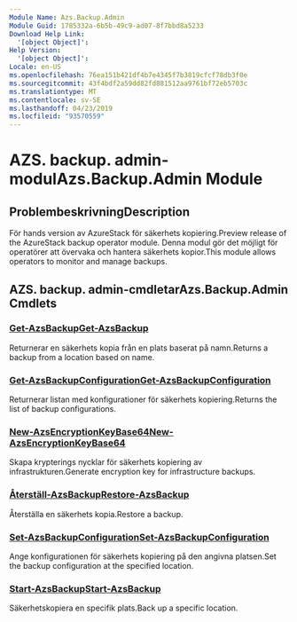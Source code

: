 ```yaml
---
Module Name: Azs.Backup.Admin
Module Guid: 1785332a-6b5b-49c9-ad07-8f7bbd8a5233
Download Help Link:
  '[object Object]': 
Help Version:
  '[object Object]': 
Locale: en-US
ms.openlocfilehash: 76ea151b421df4b7e4345f7b3819cfcf78db3f0e
ms.sourcegitcommit: 43f4bdf2a59dd82fd881512aa9761bf72eb5703c
ms.translationtype: MT
ms.contentlocale: sv-SE
ms.lasthandoff: 04/23/2019
ms.locfileid: "93570559"
---
```

# <span data-ttu-id="75761-101">AZS. backup. admin-modul</span><span class="sxs-lookup"><span data-stu-id="75761-101">Azs.Backup.Admin Module</span></span>
## <span data-ttu-id="75761-102">Problembeskrivning</span><span class="sxs-lookup"><span data-stu-id="75761-102">Description</span></span>
<span data-ttu-id="75761-103">För hands version av AzureStack för säkerhets kopiering.</span><span class="sxs-lookup"><span data-stu-id="75761-103">Preview release of the AzureStack backup operator module.</span></span>  <span data-ttu-id="75761-104">Denna modul gör det möjligt för operatörer att övervaka och hantera säkerhets kopior.</span><span class="sxs-lookup"><span data-stu-id="75761-104">This module allows operators to monitor and manage backups.</span></span>

## <span data-ttu-id="75761-105">AZS. backup. admin-cmdletar</span><span class="sxs-lookup"><span data-stu-id="75761-105">Azs.Backup.Admin Cmdlets</span></span>
### [<span data-ttu-id="75761-106">Get-AzsBackup</span><span class="sxs-lookup"><span data-stu-id="75761-106">Get-AzsBackup</span></span>](Get-AzsBackup.md)
<span data-ttu-id="75761-107">Returnerar en säkerhets kopia från en plats baserat på namn.</span><span class="sxs-lookup"><span data-stu-id="75761-107">Returns a backup from a location based on name.</span></span>

### [<span data-ttu-id="75761-108">Get-AzsBackupConfiguration</span><span class="sxs-lookup"><span data-stu-id="75761-108">Get-AzsBackupConfiguration</span></span>](Get-AzsBackupConfiguration.md)
<span data-ttu-id="75761-109">Returnerar listan med konfigurationer för säkerhets kopiering.</span><span class="sxs-lookup"><span data-stu-id="75761-109">Returns the list of backup configurations.</span></span>

### [<span data-ttu-id="75761-110">New-AzsEncryptionKeyBase64</span><span class="sxs-lookup"><span data-stu-id="75761-110">New-AzsEncryptionKeyBase64</span></span>](New-AzsEncryptionKeyBase64.md)
<span data-ttu-id="75761-111">Skapa krypterings nycklar för säkerhets kopiering av infrastrukturen.</span><span class="sxs-lookup"><span data-stu-id="75761-111">Generate encryption key for infrastructure backups.</span></span>

### [<span data-ttu-id="75761-112">Återställ-AzsBackup</span><span class="sxs-lookup"><span data-stu-id="75761-112">Restore-AzsBackup</span></span>](Restore-AzsBackup.md)
<span data-ttu-id="75761-113">Återställa en säkerhets kopia.</span><span class="sxs-lookup"><span data-stu-id="75761-113">Restore a backup.</span></span>

### [<span data-ttu-id="75761-114">Set-AzsBackupConfiguration</span><span class="sxs-lookup"><span data-stu-id="75761-114">Set-AzsBackupConfiguration</span></span>](Set-AzsBackupConfiguration.md)
<span data-ttu-id="75761-115">Ange konfigurationen för säkerhets kopiering på den angivna platsen.</span><span class="sxs-lookup"><span data-stu-id="75761-115">Set the backup configuration at the specified location.</span></span>

### [<span data-ttu-id="75761-116">Start-AzsBackup</span><span class="sxs-lookup"><span data-stu-id="75761-116">Start-AzsBackup</span></span>](Start-AzsBackup.md)
<span data-ttu-id="75761-117">Säkerhetskopiera en specifik plats.</span><span class="sxs-lookup"><span data-stu-id="75761-117">Back up a specific location.</span></span>

